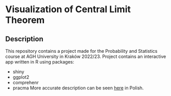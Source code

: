 # Visualization of Central Limit Theorem 
## Description
This repository contains a project made for the Probability and Statistics course at AGH University in Kraków 2022/23. Project contains an interactive app written in R using packages:
- shiny
- ggplot2
- comprehenr
- pracma
More accurate description can be seen [here](https://github.com/pawel002/fem-diff-equation/blob/main/images/FEM.pdf) in Polish. 
